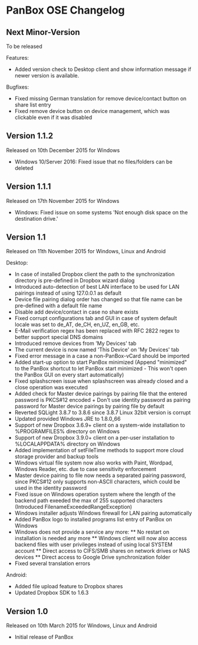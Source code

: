 PanBox OSE Changelog
====================

Next Minor-Version
------------------

To be released

Features:

* Added version check to Desktop client and show information message if newer version is available.

Bugfixes:

* Fixed missing German translation for remove device/contact button on share list entry
* Fixed remove device button on device management, which was clickable even if it was disabled

Version 1.1.2
-------------

Released on 10th December 2015 for Windows

* Windows 10/Server 2016: Fixed issue that no files/folders can be deleted

Version 1.1.1
-------------

Released on 17th November 2015 for Windows

* Windows: Fixed issue on some systems 'Not enough disk space on the destination drive.'

Version 1.1
-----------

Released on 11th November 2015 for Windows, Linux and Android

Desktop:

* In case of installed Dropbox client the path to the synchronization directory is pre-defined in Dropbox wizard dialog
* Introduced auto-detection of best LAN interface to be used for LAN pairings instead of using 127.0.0.1 as default
* Device file pairing dialog order has changed so that file name can be pre-defined with a default file name
* Disable add device/contact in case no share exists
* Fixed corrupt configurations tab and GUI in case of system default locale was set to de_AT, de_CH, en_UZ, en_GB, etc.
* E-Mail verification regex has been replaced with RFC 2822 regex to better support special DNS domains
* Introduced remove devices from 'My Devices' tab
* The current device is now named 'This Device' on 'My Devices' tab
* Fixed error message in a case a non-PanBox-vCard should be imported
* Added start-up option to start PanBox minimized (Append "minimized" to the PanBox shortcut to let PanBox start minimized - This won't open the PanBox GUI on every start automatically)
* Fixed splashscreen issue when splashscreen was already closed and a close operation was executed
* Added check for Master device pairings by pairing file that the entered password is PKCS#12 encoded + Don't use identity password as pairing password for Master device pairings by pairing file by default
* Reverted SQLight 3.8.7 to 3.8.6 since 3.8.7 Linux 32bit version is corrupt
* Updated provided Windows JRE to 1.8.0_66
* Support of new Dropbox 3.6.9+ client on a system-wide installation to %PROGRAMFILES% directory on Windows
* Support of new Dropbox 3.9.0+ client on a per-user installation to %LOCALAPPDATA% directory on Windows
* Added implementation of setFileTime methods to support more cloud storage provider and backup tools
* Windows virtual file system now also works with Paint, Wordpad, Windows Reader, etc. due to case sensitivity enforcement
* Master device pairing to file now needs a separated pairing password, since PKCS#12 only supports non-ASCII characters, which could be used in the identity password
* Fixed issue on Windows operation system where the length of the backend path exeeded the max of 255 supported characters (Introduced FilenameExceededRangeException)
* Windows installer adjusts Windows firewall for LAN pairing automatically
* Added PanBox logo to installed programs list entry of PanBox on Windows
* Windows does not provide a service any more:
 ** No restart on installation is needed any more
 ** Windows client will now also access backend files with user privileges instead of using local SYSTEM account
 ** Direct access to CIFS/SMB shares on network drives or NAS devices
 ** Direct access to Google Drive synchronization folder
* Fixed several translation errors

Android:

* Added file upload feature to Dropbox shares
* Updated Dropbox SDK to 1.6.3

Version 1.0
-----------

Released on 10th March 2015 for Windows, Linux and Android

* Initial release of PanBox